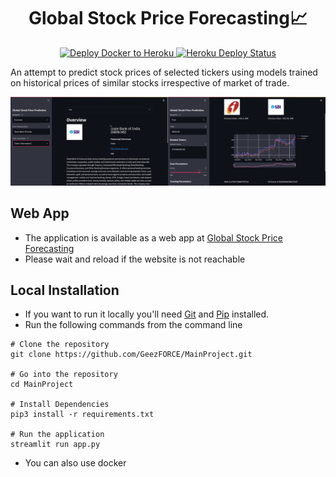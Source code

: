 <h1 align="center"> 
    Global Stock Price Forecasting📈 
</h1>
<p align="center">
    <a href="https://github.com/GeezFORCE/MainProject/workflows">
        <img src="https://github.com/GeezFORCE/MainProject/workflows/Build%20Docker%20image%20and%20deploy%20to%20Heroku/badge.svg" alt="Deploy Docker to Heroku">
    </a>
    <a href="https://gsppp.herokuapp.com">
        <img src="https://pyheroku-badge.herokuapp.com/?app=gsppp&style=flat" alt="Heroku Deploy Status">
    </a>
</p>

An attempt to predict stock prices of selected tickers using models trained on historical prices
of similar stocks irrespective of market of trade.

![Overview and Train Page](Screenshot.png)

## Web App

- The application is available as a web app at [Global Stock Price Forecasting](https://gsppp.herokuapp.com)
- Please wait and reload if the website is not reachable

## Local Installation

- If you want to run it locally you'll need [Git](https://git-scm.com/) and [Pip](https://pypi.org/project/pip/) installed.
- Run the following commands from the command line

```
# Clone the repository
git clone https://github.com/GeezFORCE/MainProject.git

# Go into the repository
cd MainProject

# Install Dependencies
pip3 install -r requirements.txt

# Run the application
streamlit run app.py
```

- You can also use docker
